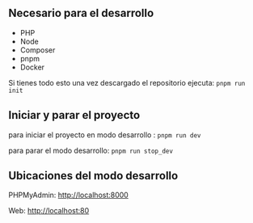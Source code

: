 ## Necesario para el desarrollo

- PHP
- Node
- Composer
- pnpm
- Docker

Si tienes todo esto una vez descargado el repositorio ejecuta: `pnpm run init`

## Iniciar y parar el proyecto

para iniciar el proyecto en modo desarrollo : `pnpm run dev`

para parar el modo desarrollo: `pnpm run stop_dev`

## Ubicaciones del modo desarrollo

PHPMyAdmin: [http://localhost:8000](docs/CONTRIBUTING.md)

Web: [http://localhost:80](http://localhost:80)
